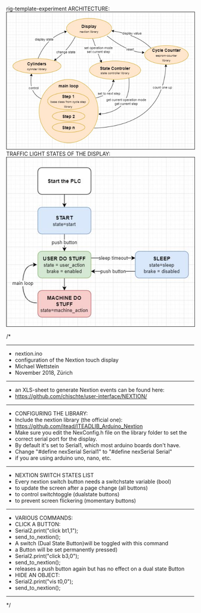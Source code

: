 rig-template-experiment
ARCHITECTURE:
<img
src="pics/architecture.jpg"
border="1"
raw=true
/>
TRAFFIC LIGHT STATES OF THE DISPLAY:
<img
src="pics/traffic_light_states.jpg"
border="1"
raw=true
/>

/*
 * *****************************************************************************
 * nextion.ino
 * configuration of the Nextion touch display
 * Michael Wettstein
 * November 2018, Zürich
 * *****************************************************************************
 * an XLS-sheet to generate Nextion events can be found here:
 * https://github.com/chischte/user-interface/NEXTION/
 * *****************************************************************************
 * CONFIGURING THE LIBRARY:
 * Include the nextion library (the official one):
 * https://github.com/itead/ITEADLIB_Arduino_Nextion
 * Make sure you edit the NexConfig.h file on the library folder to set the
 * correct serial port for the display.
 * By default it's set to Serial1, which most arduino boards don't have.
 * Change "#define nexSerial Serial1" to "#define nexSerial Serial"
 * if you are using arduino uno, nano, etc.
 * *****************************************************************************
 * NEXTION SWITCH STATES LIST
 * Every nextion switch button needs a switchstate variable (bool)
 * to update the screen after a page change (all buttons)
 * to control switchtoggle (dualstate buttons)
 * to prevent screen flickering (momentary buttons)
 * *****************************************************************************
 * VARIOUS COMMANDS:
 * CLICK A BUTTON:
 * Serial2.print("click bt1,1");
 * send_to_nextion();
 * A switch (Dual State Button)will be toggled with this command
 * a Button will be set permanently pressed)
 * Serial2.print("click b3,0");
 * send_to_nextion();
 * releases a push button again but has no effect on a dual state Button
 * HIDE AN OBJECT:
 * Serial2.print("vis t0,0");
 * send_to_nextion();
 * *****************************************************************************
 */